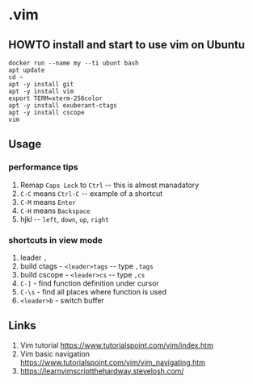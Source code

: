 # .vim

## HOWTO install and start to use vim on Ubuntu
```
docker run --name my --ti ubunt bash
apt update
cd ~
apt -y install git
apt -y install vim
export TERM=xterm-256color
apt -y install exuberant-ctags
apt -y install cscope
vim
```

## Usage 
### performance tips
1. Remap `Caps Lock` to `Ctrl` -- this is almost manadatory
2. `C-C` means `Ctrl-C` -- example of a shortcut
3. `C-M` means `Enter`
4. `C-H` means `Backspace`
5. hjkl -- `left`, `down`, `up`, `right`

### shortcuts in view mode
1. leader `,`
2. build ctags - `<leader>tags` -- type `,tags`
3. build cscope - `<leader>cs` -- type `,cs`
4. `C-]` - find function definition under cursor
5. `C-\s` - find all places where function is used
6. `<leader>b` - switch buffer

## Links
1. Vim tutorial https://www.tutorialspoint.com/vim/index.htm
2. Vim basic navigation https://www.tutorialspoint.com/vim/vim_navigating.htm
3. https://learnvimscriptthehardway.stevelosh.com/

